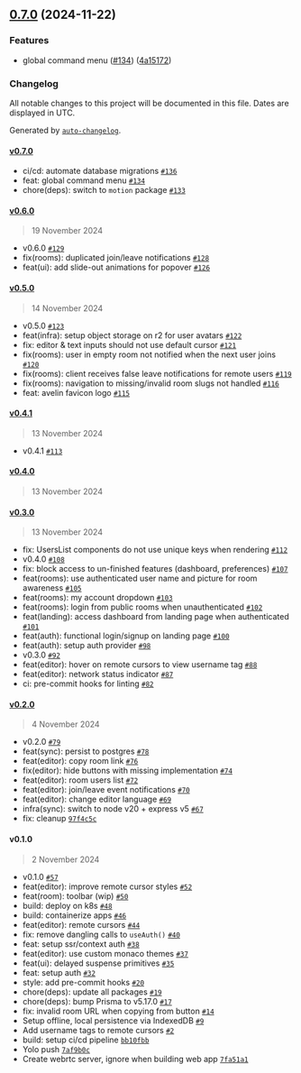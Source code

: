 

## [0.7.0](https://github.com/avelinapp/avelin/compare/v0.6.0...v0.7.0) (2024-11-22)

### Features

* global command menu ([#134](https://github.com/avelinapp/avelin/issues/134)) ([4a15172](https://github.com/avelinapp/avelin/commit/4a151721c2ba5444c17a92c29111db2c10f16234))

### Changelog

All notable changes to this project will be documented in this file. Dates are displayed in UTC.

Generated by [`auto-changelog`](https://github.com/CookPete/auto-changelog).

#### [v0.7.0](https://github.com/avelinapp/avelin/compare/v0.6.0...v0.7.0)

- ci/cd: automate database migrations [`#136`](https://github.com/avelinapp/avelin/pull/136)
- feat: global command menu [`#134`](https://github.com/avelinapp/avelin/pull/134)
- chore(deps): switch to `motion` package [`#133`](https://github.com/avelinapp/avelin/pull/133)

#### [v0.6.0](https://github.com/avelinapp/avelin/compare/v0.5.0...v0.6.0)

> 19 November 2024

- v0.6.0 [`#129`](https://github.com/avelinapp/avelin/pull/129)
- fix(rooms): duplicated join/leave notifications [`#128`](https://github.com/avelinapp/avelin/pull/128)
- feat(ui): add slide-out animations for popover [`#126`](https://github.com/avelinapp/avelin/pull/126)

#### [v0.5.0](https://github.com/avelinapp/avelin/compare/v0.4.1...v0.5.0)

> 14 November 2024

- v0.5.0 [`#123`](https://github.com/avelinapp/avelin/pull/123)
- feat(infra): setup object storage on r2 for user avatars [`#122`](https://github.com/avelinapp/avelin/pull/122)
- fix: editor & text inputs should not use default cursor [`#121`](https://github.com/avelinapp/avelin/pull/121)
- fix(rooms): user in empty room not notified when the next user joins [`#120`](https://github.com/avelinapp/avelin/pull/120)
- fix(rooms): client receives false leave notifications for remote users [`#119`](https://github.com/avelinapp/avelin/pull/119)
- fix(rooms): navigation to missing/invalid room slugs not handled [`#116`](https://github.com/avelinapp/avelin/pull/116)
- feat: avelin favicon logo [`#115`](https://github.com/avelinapp/avelin/pull/115)

#### [v0.4.1](https://github.com/avelinapp/avelin/compare/v0.4.0...v0.4.1)

> 13 November 2024

- v0.4.1 [`#113`](https://github.com/avelinapp/avelin/pull/113)

#### [v0.4.0](https://github.com/avelinapp/avelin/compare/v0.3.0...v0.4.0)

> 13 November 2024

#### [v0.3.0](https://github.com/avelinapp/avelin/compare/v0.2.0...v0.3.0)

> 13 November 2024

- fix: UsersList components do not use unique keys when rendering [`#112`](https://github.com/avelinapp/avelin/pull/112)
- v0.4.0 [`#108`](https://github.com/avelinapp/avelin/pull/108)
- fix: block access to un-finished features (dashboard, preferences) [`#107`](https://github.com/avelinapp/avelin/pull/107)
- feat(rooms): use authenticated user name and picture for room awareness [`#105`](https://github.com/avelinapp/avelin/pull/105)
- feat(rooms): my account dropdown [`#103`](https://github.com/avelinapp/avelin/pull/103)
- feat(rooms): login from public rooms when unauthenticated [`#102`](https://github.com/avelinapp/avelin/pull/102)
- feat(landing): access dashboard from landing page when authenticated [`#101`](https://github.com/avelinapp/avelin/pull/101)
- feat(auth): functional login/signup on landing page [`#100`](https://github.com/avelinapp/avelin/pull/100)
- feat(auth): setup auth provider [`#98`](https://github.com/avelinapp/avelin/pull/98)
- v0.3.0 [`#92`](https://github.com/avelinapp/avelin/pull/92)
- feat(editor): hover on remote cursors to view username tag [`#88`](https://github.com/avelinapp/avelin/pull/88)
- feat(editor): network status indicator [`#87`](https://github.com/avelinapp/avelin/pull/87)
- ci: pre-commit hooks for linting [`#82`](https://github.com/avelinapp/avelin/pull/82)

#### [v0.2.0](https://github.com/avelinapp/avelin/compare/v0.1.0...v0.2.0)

> 4 November 2024

- v0.2.0 [`#79`](https://github.com/avelinapp/avelin/pull/79)
- feat(sync): persist to postgres [`#78`](https://github.com/avelinapp/avelin/pull/78)
- feat(editor): copy room link [`#76`](https://github.com/avelinapp/avelin/pull/76)
- fix(editor): hide buttons with missing implementation [`#74`](https://github.com/avelinapp/avelin/pull/74)
- feat(editor): room users list [`#72`](https://github.com/avelinapp/avelin/pull/72)
- feat(editor): join/leave event notifications [`#70`](https://github.com/avelinapp/avelin/pull/70)
- feat(editor): change editor language [`#69`](https://github.com/avelinapp/avelin/pull/69)
- infra(sync): switch to node v20 + express v5 [`#67`](https://github.com/avelinapp/avelin/pull/67)
- fix: cleanup [`97f4c5c`](https://github.com/avelinapp/avelin/commit/97f4c5c0415c4c1d2853a8dc711b6998b936d2e6)

#### v0.1.0

> 2 November 2024

- v0.1.0 [`#57`](https://github.com/avelinapp/avelin/pull/57)
- feat(editor): improve remote cursor styles [`#52`](https://github.com/avelinapp/avelin/pull/52)
- feat(room): toolbar (wip) [`#50`](https://github.com/avelinapp/avelin/pull/50)
- build: deploy on k8s [`#48`](https://github.com/avelinapp/avelin/pull/48)
- build: containerize apps [`#46`](https://github.com/avelinapp/avelin/pull/46)
- feat(editor): remote cursors [`#44`](https://github.com/avelinapp/avelin/pull/44)
- fix: remove dangling calls to `useAuth()` [`#40`](https://github.com/avelinapp/avelin/pull/40)
- feat: setup ssr/context auth [`#38`](https://github.com/avelinapp/avelin/pull/38)
- feat(editor): use custom monaco themes [`#37`](https://github.com/avelinapp/avelin/pull/37)
- feat(ui): delayed suspense primitives [`#35`](https://github.com/avelinapp/avelin/pull/35)
- feat: setup auth [`#32`](https://github.com/avelinapp/avelin/pull/32)
- style: add pre-commit hooks [`#20`](https://github.com/avelinapp/avelin/pull/20)
- chore(deps): update all packages [`#19`](https://github.com/avelinapp/avelin/pull/19)
- chore(deps): bump Prisma to v5.17.0 [`#17`](https://github.com/avelinapp/avelin/pull/17)
- fix: invalid room URL when copying from button [`#14`](https://github.com/avelinapp/avelin/pull/14)
- Setup offline, local persistence via IndexedDB [`#9`](https://github.com/avelinapp/avelin/pull/9)
- Add username tags to remote cursors [`#2`](https://github.com/avelinapp/avelin/pull/2)
- build: setup ci/cd pipeline [`bb10fbb`](https://github.com/avelinapp/avelin/commit/bb10fbb602adc985cae9fa744dfcfd76b28c1b89)
- Yolo push [`7af9b0c`](https://github.com/avelinapp/avelin/commit/7af9b0c072e5d4bf5f6ee2c9b01ca83442263f1a)
- Create webrtc server, ignore when building web app [`7fa51a1`](https://github.com/avelinapp/avelin/commit/7fa51a16234412e8ac1d9eca39045beb3fa12daa)
